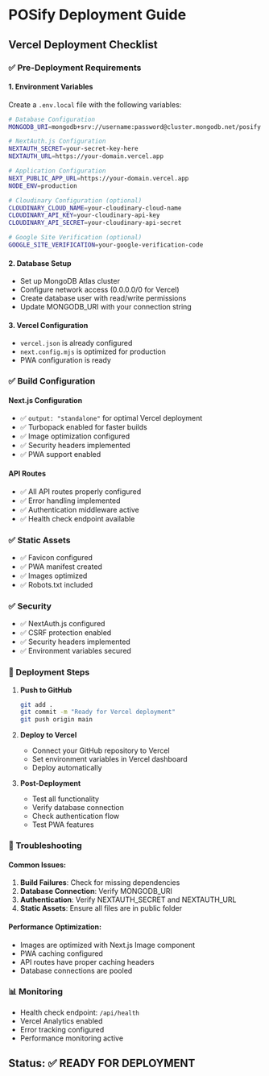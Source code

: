 # POSify Deployment Guide

## Vercel Deployment Checklist

### ✅ Pre-Deployment Requirements

#### 1. Environment Variables

Create a `.env.local` file with the following variables:

```bash
# Database Configuration
MONGODB_URI=mongodb+srv://username:password@cluster.mongodb.net/posify

# NextAuth.js Configuration
NEXTAUTH_SECRET=your-secret-key-here
NEXTAUTH_URL=https://your-domain.vercel.app

# Application Configuration
NEXT_PUBLIC_APP_URL=https://your-domain.vercel.app
NODE_ENV=production

# Cloudinary Configuration (optional)
CLOUDINARY_CLOUD_NAME=your-cloudinary-cloud-name
CLOUDINARY_API_KEY=your-cloudinary-api-key
CLOUDINARY_API_SECRET=your-cloudinary-api-secret

# Google Site Verification (optional)
GOOGLE_SITE_VERIFICATION=your-google-verification-code
```

#### 2. Database Setup

- Set up MongoDB Atlas cluster
- Configure network access (0.0.0.0/0 for Vercel)
- Create database user with read/write permissions
- Update MONGODB_URI with your connection string

#### 3. Vercel Configuration

- `vercel.json` is already configured
- `next.config.mjs` is optimized for production
- PWA configuration is ready

### ✅ Build Configuration

#### Next.js Configuration

- ✅ `output: "standalone"` for optimal Vercel deployment
- ✅ Turbopack enabled for faster builds
- ✅ Image optimization configured
- ✅ Security headers implemented
- ✅ PWA support enabled

#### API Routes

- ✅ All API routes properly configured
- ✅ Error handling implemented
- ✅ Authentication middleware active
- ✅ Health check endpoint available

### ✅ Static Assets

- ✅ Favicon configured
- ✅ PWA manifest created
- ✅ Images optimized
- ✅ Robots.txt included

### ✅ Security

- ✅ NextAuth.js configured
- ✅ CSRF protection enabled
- ✅ Security headers implemented
- ✅ Environment variables secured

### 🚀 Deployment Steps

1. **Push to GitHub**

   ```bash
   git add .
   git commit -m "Ready for Vercel deployment"
   git push origin main
   ```

2. **Deploy to Vercel**

   - Connect your GitHub repository to Vercel
   - Set environment variables in Vercel dashboard
   - Deploy automatically

3. **Post-Deployment**
   - Test all functionality
   - Verify database connection
   - Check authentication flow
   - Test PWA features

### 🔧 Troubleshooting

#### Common Issues:

1. **Build Failures**: Check for missing dependencies
2. **Database Connection**: Verify MONGODB_URI
3. **Authentication**: Verify NEXTAUTH_SECRET and NEXTAUTH_URL
4. **Static Assets**: Ensure all files are in public folder

#### Performance Optimization:

- Images are optimized with Next.js Image component
- PWA caching configured
- API routes have proper caching headers
- Database connections are pooled

### 📊 Monitoring

- Health check endpoint: `/api/health`
- Vercel Analytics enabled
- Error tracking configured
- Performance monitoring active

## Status: ✅ READY FOR DEPLOYMENT

